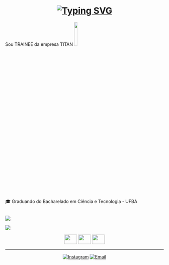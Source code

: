 <h1 align="center">
  <a href="https://git.io/typing-svg"><img src="https://readme-typing-svg.demolab.com?font=Source+Code+Pro&size=21&pause=1001&color=F7F7F7&center=true&vCenter=true&random=true&width=435&lines=ol%C3%A1%2C+eu+sou+Luis+Fernando+%F0%9F%91%8B;" alt="Typing SVG" /></a>
</h1>

Sou TRAINEE da empresa TITAN
<img  width="14%" src="https://www.titanci.com.br/_next/static/media/LogoHeader.60daafdc.svg"/><br />

🎓 Graduando do Bacharelado em Ciência e Tecnologia - UFBA
<br /><br />



<p >   <img src="https://github-readme-stats.vercel.app/api?username=luis-fernando12&show_icons=true&theme=dark" /> </p>   <p align="left">   <img src="https://github-readme-stats.vercel.app/api/top-langs/?username=luis-fernando12&layout=compact&theme=dark" /> </p>


<div align="center">  
  <img height="30" width="40" src="https://cdn.jsdelivr.net/gh/devicons/devicon@latest/icons/html5/html5-plain-wordmark.svg" />
         <img height="30" width="40" src="https://cdn.jsdelivr.net/gh/devicons/devicon@latest/icons/css3/css3-original-wordmark.svg" />
  <img height="30" width="40" src="https://cdn.jsdelivr.net/gh/devicons/devicon@latest/icons/javascript/javascript-original.svg" />
          
   </div>
<hr>
   <div align ="center">
<a href="https://www.instagram.com/fernando_luis080/" target="_blank"><img alt="Instagram" src="https://img.shields.io/badge/-Instagram-%23E4405F?style=for-the-badge&logo=instagram&logoColor=white" target="_blank"></a>
 <a href="fernandobasousan@gmail.com"><img alt="Email" src="https://img.shields.io/badge/-Email-%23333?style=for-the-badge&logo=gmail&logoColor=white"></a>

    
   </div>
          
          
